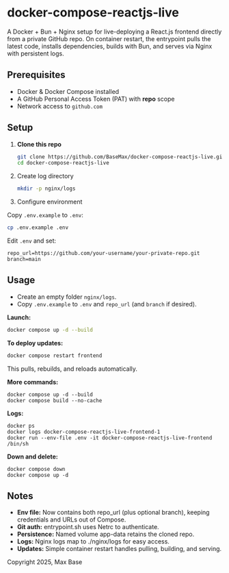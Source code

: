 # docker-compose-reactjs-live

A Docker + Bun + Nginx setup for live-deploying a React.js frontend directly from a private GitHub repo. On container restart, the entrypoint pulls the latest code, installs dependencies, builds with Bun, and serves via Nginx with persistent logs.

## Prerequisites

- Docker & Docker Compose installed
- A GitHub Personal Access Token (PAT) with **repo** scope
- Network access to `github.com`

## Setup

1. **Clone this repo**
   ```bash
   git clone https://github.com/BaseMax/docker-compose-reactjs-live.git
   cd docker-compose-reactjs-live
   ```

2. Create log directory

   ```bash
   mkdir -p nginx/logs
   ```

3. Configure environment

Copy `.env.example` to `.env`:

   ```bash
   cp .env.example .env
   ```

Edit `.env` and set:

```
repo_url=https://github.com/your-username/your-private-repo.git
branch=main
```

## Usage

- Create an empty folder `nginx/logs`.
- Copy `.env.example` to `.env` and `repo_url` (and `branch` if desired).

**Launch:**

```bash
docker compose up -d --build
```

**To deploy updates:**

```bash
docker compose restart frontend
```

This pulls, rebuilds, and reloads automatically.

**More commands:**

```
docker compose up -d --build
docker compose build --no-cache
```

**Logs:**

```
docker ps
docker logs docker-compose-reactjs-live-frontend-1
docker run --env-file .env -it docker-compose-reactjs-live-frontend /bin/sh
```

**Down and delete:**

```
docker compose down
docker compose up -d
```

## Notes

- **Env file:** Now contains both repo_url (plus optional branch), keeping credentials and URLs out of Compose.
- **Git auth:** entrypoint.sh uses Netrc to authenticate.
- **Persistence:** Named volume app-data retains the cloned repo.
- **Logs:** Nginx logs map to ./nginx/logs for easy access.
- **Updates:** Simple container restart handles pulling, building, and serving.

Copyright 2025, Max Base
